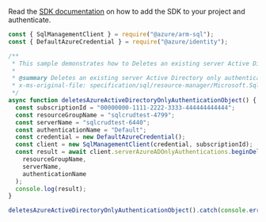 Read the [SDK documentation](https://github.com/Azure/azure-sdk-for-js/blob/%40azure%2Farm-sql_9.0.1/sdk/sql/arm-sql/README.md) on how to add the SDK to your project and authenticate.

```javascript
const { SqlManagementClient } = require("@azure/arm-sql");
const { DefaultAzureCredential } = require("@azure/identity");

/**
 * This sample demonstrates how to Deletes an existing server Active Directory only authentication property.
 *
 * @summary Deletes an existing server Active Directory only authentication property.
 * x-ms-original-file: specification/sql/resource-manager/Microsoft.Sql/preview/2020-11-01-preview/examples/AzureADOnlyAuthDelete.json
 */
async function deletesAzureActiveDirectoryOnlyAuthenticationObject() {
  const subscriptionId = "00000000-1111-2222-3333-444444444444";
  const resourceGroupName = "sqlcrudtest-4799";
  const serverName = "sqlcrudtest-6440";
  const authenticationName = "Default";
  const credential = new DefaultAzureCredential();
  const client = new SqlManagementClient(credential, subscriptionId);
  const result = await client.serverAzureADOnlyAuthentications.beginDeleteAndWait(
    resourceGroupName,
    serverName,
    authenticationName
  );
  console.log(result);
}

deletesAzureActiveDirectoryOnlyAuthenticationObject().catch(console.error);
```
